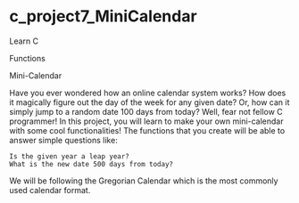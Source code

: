 # c_project7_MiniCalendar

Learn C

Functions

Mini-Calendar

Have you ever wondered how an online calendar system works? How does it magically figure out the day of the week for any given date? Or, how can it simply jump to a random date 100 days from today? Well, fear not fellow C programmer! In this project, you will learn to make your own mini-calendar with some cool functionalities! The functions that you create will be able to answer simple questions like:

    Is the given year a leap year?
    What is the new date 500 days from today?

We will be following the Gregorian Calendar which is the most commonly used calendar format.
